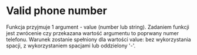# Valid phone number

Funkcja przyjmuje 1 argument - value (number lub string).
Zadaniem funkcji jest zwrócenie czy przekazana wartość argumentu to poprwany numer telefonu.
Warunek zostanie spełniony dla wartości value: bez wykorzystania spacji, z wykorzystaniem spacjami lub oddzielony '-'.
